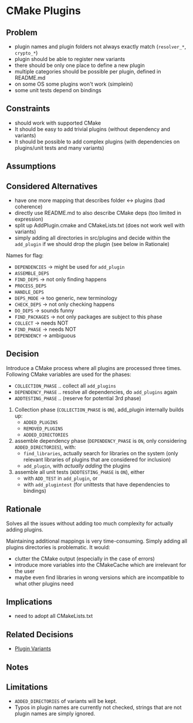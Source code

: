 # CMake Plugins

## Problem

- plugin names and plugin folders not always exactly match (`resolver_*`, `crypto_*`)
- plugin should be able to register new variants
- there should be only one place to define a new plugin
- multiple categories should be possible per plugin, defined in README.md
- on some OS some plugins won't work (simpleini)
- some unit tests depend on bindings

## Constraints

- should work with supported CMake
- It should be easy to add trivial plugins (without dependency and variants)
- It should be possible to add complex plugins (with dependencies on plugins/unit tests and many variants)

## Assumptions

## Considered Alternatives

- have one more mapping that describes folder <-> plugins (bad coherence)
- directly use README.md to also describe CMake deps (too limited in expression)
- split up AddPlugin.cmake and CMakeLists.txt (does not work well with variants)
- simply adding all directories in src/plugins and decide within the `add_plugin`
  if we should drop the plugin (see below in Rationale)

Names for flag:

- `DEPENDENCIES` -> might be used for `add_plugin`
- `ASSEMBLE_DEPS`
- `FIND_DEPS` -> not only finding happens
- `PROCESS_DEPS`
- `HANDLE_DEPS`
- `DEPS_MODE` -> too generic, new terminology
- `CHECK_DEPS` -> not only checking happens
- `DO_DEPS` -> sounds funny
- `FIND_PACKAGES` -> not only packages are subject to this phase
- `COLLECT` -> needs NOT
- `FIND_PHASE` -> needs NOT
- `DEPENDENCY` -> ambiguous

## Decision

Introduce a CMake process where all plugins are processed three times.
Following CMake variables are used for the phases:

- `COLLECTION_PHASE` .. collect all `add_plugins`
- `DEPENDENCY_PHASE` .. resolve all dependencies, do `add_plugins` again
- `ADDTESTING_PHASE` .. (reserve for potential 3rd phase)

1. Collection phase (`COLLECTION_PHASE` is `ON`), add_plugin internally builds up:
   - `ADDED_PLUGINS`
   - `REMOVED_PLUGINS`
   - `ADDED_DIRECTORIES`
2. assemble dependency phase (`DEPENDENCY_PHASE` is `ON`, only considering `ADDED_DIRECTORIES`), with:
   - `find_libraries`, actually search for libraries on the system
     (only relevant libraries of plugins that are considered for inclusion)
   - `add_plugin`, with _actually adding_ the plugins
3. assemble all unit tests (`ADDTESTING_PHASE` is `ON`), either
   - with `ADD_TEST` in `add_plugin`, or
   - with `add_plugintest` (for unittests that have dependencies to bindings)

## Rationale

Solves all the issues without adding too much complexity for actually adding plugins.

Maintaining additional mappings is very time-consuming.
Simply adding all plugins directories is problematic.
It would:

- clutter the CMake output (especially in the case of errors)
- introduce more variables into the CMakeCache which are irrelevant for the user
- maybe even find libraries in wrong versions which are incompatible to what other plugins need

## Implications

- need to adopt all CMakeLists.txt

## Related Decisions

- [Plugin Variants](../0a_postponed/plugin_variants.md)

## Notes

## Limitations

- `ADDED_DIRECTORIES` of variants will be kept.
- Typos in plugin names are currently not checked, strings that are not plugin names are simply ignored.
